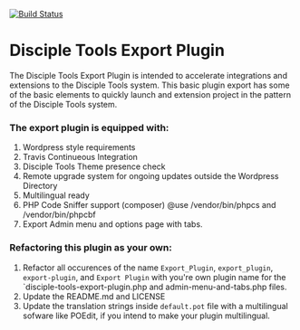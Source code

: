 [![Build Status](https://travis-ci.com/DiscipleTools/disciple-tools-export-plugin-template.svg?branch=master)](https://travis-ci.com/DiscipleTools/disciple-tools-export-plugin-template)

# Disciple Tools Export Plugin
The Disciple Tools Export Plugin is intended to accelerate integrations and extensions to the Disciple Tools system.
This basic plugin export has some of the basic elements to quickly launch and extension project in the pattern of
the Disciple Tools system.


### The export plugin is equipped with:
1. Wordpress style requirements
1. Travis Continueous Integration
1. Disciple Tools Theme presence check
1. Remote upgrade system for ongoing updates outside the Wordpress Directory
1. Multilingual ready
1. PHP Code Sniffer support (composer) @use /vendor/bin/phpcs and /vendor/bin/phpcbf
1. Export Admin menu and options page with tabs.

### Refactoring this plugin as your own:
1. Refactor all occurences of the name `Export_Plugin`, `export_plugin`, `export-plugin`, and `Export Plugin` with you're own plugin
name for the `disciple-tools-export-plugin.php and admin-menu-and-tabs.php files.
1. Update the README.md and LICENSE
1. Update the translation strings inside `default.pot` file with a multilingual sofware like POEdit, if you intend to make your plugin multilingual.
